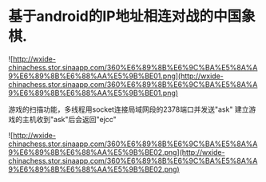 # 基于android的IP地址相连对战的中国象棋. #
![http://wxide-chinachess.stor.sinaapp.com/360%E6%89%8B%E6%9C%BA%E5%8A%A9%E6%89%8B%E6%88%AA%E5%9B%BE01.png](http://wxide-chinachess.stor.sinaapp.com/360%E6%89%8B%E6%9C%BA%E5%8A%A9%E6%89%8B%E6%88%AA%E5%9B%BE01.png)

游戏的扫描功能，多线程用socket连接局域网段的2378端口并发送"ask"
建立游戏的主机收到"ask"后会返回"ejcc"

![http://wxide-chinachess.stor.sinaapp.com/360%E6%89%8B%E6%9C%BA%E5%8A%A9%E6%89%8B%E6%88%AA%E5%9B%BE02.png](http://wxide-chinachess.stor.sinaapp.com/360%E6%89%8B%E6%9C%BA%E5%8A%A9%E6%89%8B%E6%88%AA%E5%9B%BE02.png)
